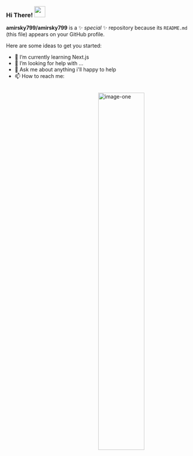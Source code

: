 ### Hi There! <img src="https://raw.githubusercontent.com/iampavangandhi/iampavangandhi/master/gifs/Hi.gif" width="30px"></h2>


**amirsky799/amirsky799** is a ✨ _special_ ✨ repository because its `README.md` (this file) appears on your GitHub profile.

Here are some ideas to get you started:

- 🌱 I’m currently learning Next.js
- 🤔 I’m looking for help with ...
- 💬 Ask me about anything i'll happy to help
- 📫 How to reach me: 

<br />
<a href="https://ibb.co/zftBzKj"><img align="right" width="50%" height="50%" src="https://i.ibb.co/YjV1xvY/image-one.jpg" alt="image-one" border="0"></a>



